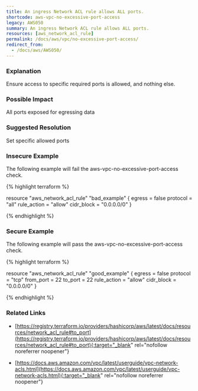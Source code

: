 ```yaml
---
title: An ingress Network ACL rule allows ALL ports.
shortcode: aws-vpc-no-excessive-port-access
legacy: AWS050
summary: An ingress Network ACL rule allows ALL ports. 
resources: [aws_network_acl_rule] 
permalink: /docs/aws/vpc/no-excessive-port-access/
redirect_from: 
  - /docs/aws/AWS050/
---
```


### Explanation


Ensure access to specific required ports is allowed, and nothing else.


### Possible Impact
All ports exposed for egressing data

### Suggested Resolution
Set specific allowed ports


### Insecure Example

The following example will fail the aws-vpc-no-excessive-port-access check.

{% highlight terraform %}

resource "aws_network_acl_rule" "bad_example" {
  egress         = false
  protocol       = "all"
  rule_action    = "allow"
  cidr_block     = "0.0.0.0/0"
}

{% endhighlight %}



### Secure Example

The following example will pass the aws-vpc-no-excessive-port-access check.

{% highlight terraform %}

resource "aws_network_acl_rule" "good_example" {
  egress         = false
  protocol       = "tcp"
  from_port      = 22
  to_port        = 22
  rule_action    = "allow"
  cidr_block     = "0.0.0.0/0"
}

{% endhighlight %}



### Related Links


- [https://registry.terraform.io/providers/hashicorp/aws/latest/docs/resources/network_acl_rule#to_port](https://registry.terraform.io/providers/hashicorp/aws/latest/docs/resources/network_acl_rule#to_port){:target="_blank" rel="nofollow noreferrer noopener"}

- [https://docs.aws.amazon.com/vpc/latest/userguide/vpc-network-acls.html](https://docs.aws.amazon.com/vpc/latest/userguide/vpc-network-acls.html){:target="_blank" rel="nofollow noreferrer noopener"}


